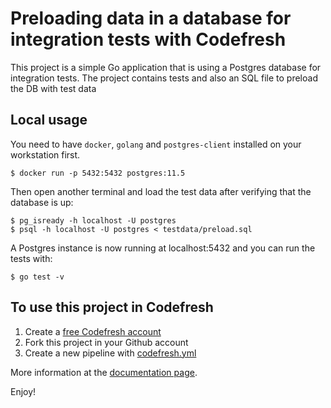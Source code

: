 Preloading data in a database for integration tests with Codefresh
=============

This project is a simple Go application that is using a Postgres database for integration tests.
The project contains tests and also an SQL file to preload the DB with test data


## Local usage

You need to have `docker`, `golang` and `postgres-client` installed on your workstation first.

```
$ docker run -p 5432:5432 postgres:11.5
```

Then open another terminal and load the test data after verifying that the database is up:

```
$ pg_isready -h localhost -U postgres
$ psql -h localhost -U postgres < testdata/preload.sql
```

A Postgres instance is now running at localhost:5432 and you can run the tests with:

```
$ go test -v
```


## To use this project in Codefresh 

1. Create a [free Codefresh account](https://codefresh.io/docs/docs/getting-started/create-a-codefresh-account/)
1. Fork this project in your Github account
1. Create a new pipeline with [codefresh.yml](codefresh.yml) 

More information at the [documentation page](https://codefresh.io/docs/docs/yaml-examples/examples/populate-a-database-with-existing-data/).


Enjoy!





